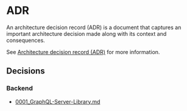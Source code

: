 # ADR

An architecture decision record (ADR) is a document that captures an important architecture decision made along with its context and consequences.

See [Architecture decision record (ADR)](https://github.com/joelparkerhenderson/architecture-decision-record) for more information.

## Decisions

### Backend

- [0001_GraphQL-Server-Library.md](./backend/0001_GraphQL-Server-Library.md)
